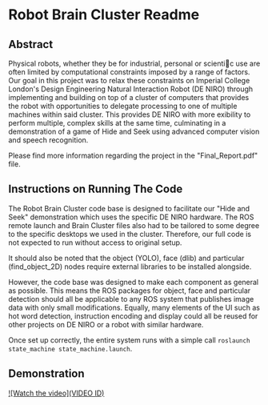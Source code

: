 ﻿# Robot Brain Cluster Readme

## Abstract 
Physical robots, whether they be for industrial, personal or scientic use are often limited by computational constraints imposed by a range of factors. Our goal in this project was to relax these constraints on Imperial College London's Design Engineering Natural Interaction Robot (DE NIRO) through implementing and building on top of a cluster of computers that provides the robot with opportunities to delegate processing to one of multiple machines within said cluster. This provides DE NIRO with more exibility to perform multiple, complex skills at the same time, culminating in a demonstration of a game of Hide and Seek using advanced computer vision and speech recognition.

Please find more information regarding the project in the "Final_Report.pdf" file.

## Instructions on Running The Code
The Robot Brain Cluster code base is designed to facilitate our "Hide and Seek" demonstration which uses the specific DE NIRO hardware. The ROS remote launch and Brain Cluster files also had to be tailored to some degree to the specific desktops we used in the cluster. Therefore, our full code is not expected to run without access to original setup.

It should also be noted that the object (YOLO), face (dlib) and particular (find_object_2D) nodes require external libraries to be installed alongside.

However, the code base was designed to make each component as general as possible. This means the ROS packages for object, face and particular detection should all be applicable to any ROS system that publishes image data with only small modifications. Equally, many elements of the UI such as hot word detection, instruction encoding and display could all be reused for other projects on DE NIRO or a robot with similar hardware. 

Once set up correctly, the entire system runs with a simple call `roslaunch state_machine state_machine.launch`.

## Demonstration

[![Watch the video](VIDEO ID)](https://www.youtube.com/watch?v=yGSAi70YS4k&feature=youtu.be)
